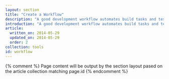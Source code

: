 ```yaml
---
layout: section
title: "Create a Workflow"
description: "A good development workflow automates build tasks and tests responsiveness and performance. Learn what a build process is, the tasks to automate, and how to incorporate the Web Starter Kit into your workflow."
introduction: "A good development workflow automates build tasks and tests responsiveness and performance. Learn what a build process is, the tasks to automate, and how to incorporate the Web Starter Kit into your workflow."
article:
  written_on: 2014-05-29
  updated_on: 2014-05-29
  order: 2
collection: tools
id: workflow
---
```

{% comment %}
Page content will be output by the section layout pased on the article collection matching page.id
{% endcomment %}


